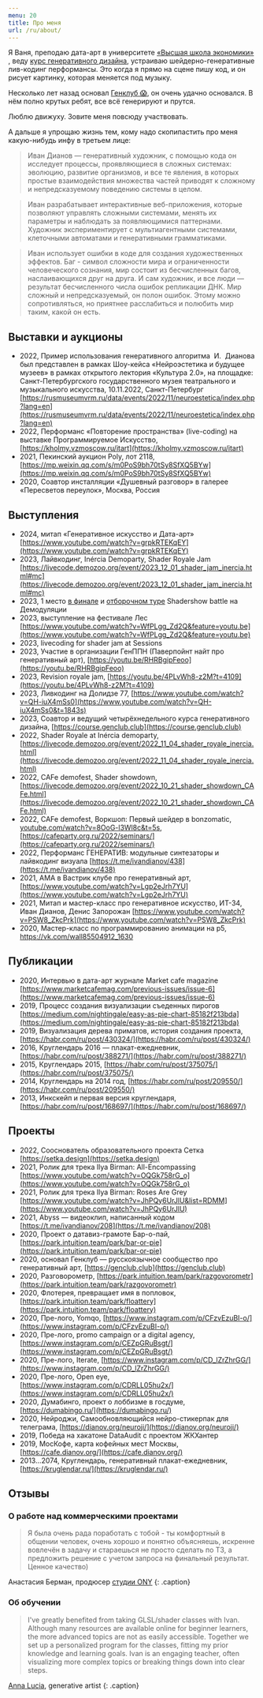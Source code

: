```yaml
---
menu: 20
title: Про меня
url: /ru/about/
---
```


Я Ваня, преподаю дата-арт в университете [«Высшая школа экономики»](https://www.hse.ru) , веду [курс генеративного дизайна](https://setka.design), устраиваю шейдерно-генеративные лив-кодинг перформансы. Это когда я прямо на сцене пишу код, и он рисует картинку, которая меняется под музыку.

Несколько лет назад основал [Генклуб 😱](https://genclub.club), он очень удачно основался. В нём полно крутых ребят, все всё генерируют и прутся.

Люблю движуху. Зовите меня повсюду участвовать.

А дальше я упрощаю жизнь тем, кому надо скопипастить про меня какую-нибудь инфу в третьем лице:

> Иван Дианов — генеративный художник, с помощью кода он исследует процессы, проявляющиеся в сложных системах: эволюцию, развитие организмов, и все те явления, в которых простые взаимодействия множества частей приводят к сложному и непредсказуемому поведению системы в целом.

> Иван разрабатывает интерактивные веб-приложения, которые позволяют управлять сложными системами, менять их параметры и наблюдать за появляющимися паттернами. Художник экспериментирует с мультиагентными системами, клеточными автоматами и генеративными грамматиками.

> Иван использует ошибки в коде для создания художественных эффектов. Баг - символ сложности мира и ограниченности человеческого сознания, мир состоит из бесчисленных багов, наслаивающихся друг на друга. И сам художник, и все люди — результат бесчисленного числа ошибок репликации ДНК. Мир сложный и непредсказуемый, он полон ошибок. Этому можно сопротивляться, но приятнее расслабиться и полюбить мир таким, какой он есть.

## Выставки и аукционы
- 2022, Пример использования генеративного алгоритма  И.  Дианова был представлен в рамках Шоу-кейса «Нейроэстетика и будущее музеев» в рамках открытого лектория «Культура 2.0», на площадке: Санкт-Петербургского государственного музея театрального и музыкального искусства, 10.11.2022, Санкт-Петербург [https://rusmuseumvrm.ru/data/events/2022/11/neuroestetica/index.php?lang=en](https://rusmuseumvrm.ru/data/events/2022/11/neuroestetica/index.php?lang=en)
- 2022, Перформанс «Повторение пространства» (live-coding) на выставке Программируемое Искусство, [https://kholmy.vzmoscow.ru/itart](https://kholmy.vzmoscow.ru/itart)
- 2021, Пекинский аукцион Poly, лот 2118, [https://mp.weixin.qq.com/s/m0PoS9bh70tSy8SfXQ5BYw](https://mp.weixin.qq.com/s/m0PoS9bh70tSy8SfXQ5BYw)
- 2020, Соавтор инсталляции «Душевный разговор» в галерее «Пересветов переулок», Москва, Россия

## Выступления
- 2024, митап «Генеративное искусство и Дата-арт» [https://www.youtube.com/watch?v=grpkRTEKqEY](https://www.youtube.com/watch?v=grpkRTEKqEY)
- 2023, Лайвкодинг, Inércia Demoparty, Shader Royale Jam [https://livecode.demozoo.org/event/2023_12_01_shader_jam_inercia.html#mc](https://livecode.demozoo.org/event/2023_12_01_shader_jam_inercia.html#mc)
- 2023, 1 место [в финале](https://demodulation.retroscene.org/competition/?competition_id=27) и [отборочном туре](https://demodulation.retroscene.org/competition/?competition_id=26) Shadershow battle на Демодуляции 
- 2023, выступление на фестивале Лес [https://www.youtube.com/watch?v=WfPLgg_Zd2Q&feature=youtu.be](https://www.youtube.com/watch?v=WfPLgg_Zd2Q&feature=youtu.be)
- 2023, livecoding for shader jam at Sessions
- 2023, Участие в организации ГенППН (Паверпойнт найт про генеративный арт), [https://youtu.be/RHRBgipFeoo](https://youtu.be/RHRBgipFeoo)
- 2023, Revision royale jam, [https://youtu.be/4PLvWh8-z2M?t=4109](https://youtu.be/4PLvWh8-z2M?t=4109)
- 2023, Ливкодинг на Долидзе 77, [https://www.youtube.com/watch?v=QH-iuX4mSs0](https://www.youtube.com/watch?v=QH-iuX4mSs0&t=1843s) 
- 2023, Соавтор и ведущий четырёхнедельного курса генеративного дизайна, [https://course.genclub.club](https://course.genclub.club)
- 2022, Shader Royale at Inércia demoparty, [https://livecode.demozoo.org/event/2022_11_04_shader_royale_inercia.html](https://livecode.demozoo.org/event/2022_11_04_shader_royale_inercia.html)
- 2022, CAFe demofest, Shader showdown, [https://livecode.demozoo.org/event/2022_10_21_shader_showdown_CAFe.html](https://livecode.demozoo.org/event/2022_10_21_shader_showdown_CAFe.html)
- 2022, CAFe demofest, Воркшоп: Первый шейдер в bonzomatic, [youtube.com/watch?v=8OoG-l3Wl8c&t=5s](https://www.youtube.com/watch?v=8OoG-l3Wl8c&t=5s), [https://cafeparty.org.ru/2022/seminars/](https://cafeparty.org.ru/2022/seminars/)
- 2022, Перформанс ГЕНЕРАТИВ: модульные синтезаторы и лайвкодинг визуала [https://t.me/ivandianov/438](https://t.me/ivandianov/438)
- 2021, АМА в Вастрик клубе про генеративный арт, [https://www.youtube.com/watch?v=Lgp2eJrh7YU](https://www.youtube.com/watch?v=Lgp2eJrh7YU)
- 2021, Митап и мастер-класс про генеративное искусство, ИТ-34, Иван Дианов, Денис Запорожан [https://www.youtube.com/watch?v=PSW8_ZkcPrk](https://www.youtube.com/watch?v=PSW8_ZkcPrk)
- 2020, Мастер-класс по программированию анимации на p5, https://vk.com/wall85504912_1630

## Публикации
- 2020, Интервью в дата-арт журнале Market cafe magazine [https://www.marketcafemag.com/previous-issues/issue-6](https://www.marketcafemag.com/previous-issues/issue-6)
- 2019, Процесс создания визуализации съеденных пирогов [https://medium.com/nightingale/easy-as-pie-chart-85182f213bda](https://medium.com/nightingale/easy-as-pie-chart-85182f213bda)
- 2019, Визуализация дерева приматов, история создания проекта, [https://habr.com/ru/post/430324/](https://habr.com/ru/post/430324/)
- 2016, Круглендарь 2016 — плакат-ежедневник, [https://habr.com/ru/post/388271/](https://habr.com/ru/post/388271/)
- 2015, Круглендарь 2015, [https://habr.com/ru/post/375075/](https://habr.com/ru/post/375075/)
- 2014, Круглендарь на 2014 год, [https://habr.com/ru/post/209550/](https://habr.com/ru/post/209550/)
- 2013, Инкскейп и первая версия круглендаря, [https://habr.com/ru/post/168697/](https://habr.com/ru/post/168697/)

## Проекты

- 2022, Сооснователь образовательного проекта Сетка [https://setka.design](https://setka.design)
- 2021, Ролик для трека Ilya Birman: All-Encompassing [https://www.youtube.com/watch?v=OQGk758rG_o](https://www.youtube.com/watch?v=OQGk758rG_o)
- 2021, Ролик для трека Ilya Birman: Roses Are Grey [https://www.youtube.com/watch?v=JhPQy6UrJlU&list=RDMM](https://www.youtube.com/watch?v=JhPQy6UrJlU)
- 2021, Abyss — видеоклип, написанный кодом [https://t.me/ivandianov/208](https://t.me/ivandianov/208)
- 2020, Проект о датавиз-грамоте Бар-о-пай, [https://park.intuition.team/park/bar-or-pie](https://park.intuition.team/park/bar-or-pie)
- 2020, основал Генклуб — русскоязычное сообщество про генеративный арт, [https://genclub.club](https://genclub.club)
- 2020, Разговорометр, [https://park.intuition.team/park/razgovorometr](https://park.intuition.team/park/razgovorometr)
- 2020, Флотерея, превращает имя в попловок, [https://park.intuition.team/park/floattery](https://park.intuition.team/park/floattery)
- 2020, Пре-лого, Yomqo, [https://www.instagram.com/p/CFzvEzuBI-o/](https://www.instagram.com/p/CFzvEzuBI-o/)
- 2020, Пре-лого, promo campaign or a digital agency, [https://www.instagram.com/p/CEZpGRuBsgt/](https://www.instagram.com/p/CEZpGRuBsgt/)
- 2020, Пре-лого, Iterate, [https://www.instagram.com/p/CD_lZrZhrGG/](https://www.instagram.com/p/CD_lZrZhrGG/)
- 2020, Пре-лого, Open eye, [https://www.instagram.com/p/CDRLL05hu2x/](https://www.instagram.com/p/CDRLL05hu2x/)
- 2020, Думабинго, проект о лоббизме в госдуме, [https://dumabingo.ru/](https://dumabingo.ru/)
- 2020, Нейроджи, Самообновляющийся нейро-стикерпак для телеграма, [https://dianov.org/neuroji/](https://dianov.org/neuroji/)
- 2019, Победа на хакатоне DataAudit с проектом ЖКХантер
- 2019, МосКофе, карта кофейных мест Москвы, [https://cafe.dianov.org/](https://cafe.dianov.org/)
- 2013...2074, Круглендарь, генеративный плакат-ежедневник, [https://kruglendar.ru/](https://kruglendar.ru/)

## Отзывы

### О работе над коммерческими проектами

> Я была очень рада поработать с тобой - ты комфортный в общении человек, очень хорошо и понятно объясняешь, искренне вовлечён в задачу и стараешься не просто сделать по ТЗ, а предложить решение с учетом запроса на финальный результат. Ценное качество)

Анастасия Берман, продюсер [студии ONY](https://ony.ru)
{: .caption}

### Об обучении

> I've greatly benefited from taking GLSL/shader classes with Ivan. Although many resources are available online for beginner learners, the more advanced topics are not as easily accessible. Together we set up a personalized program for the classes, fitting my prior knowledge and learning goals. Ivan is an engaging teacher, often visualizing more complex topics or breaking things down into clear steps.

[Anna Lucia](https://www.instagram.com/anna.lucia.codes/), generative artist
{: .caption}
